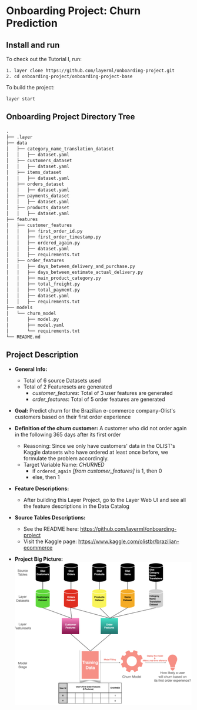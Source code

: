# Onboarding Project: Churn Prediction

## Install and run
To check out the Tutorial I, run:
```commandline
1. layer clone https://github.com/layerml/onboarding-project.git
2. cd onboarding-project/onboarding-project-base
```

To build the project:
```commandline
layer start
```

## Onboarding Project Directory Tree
```
.
├── .layer
├── data
│   ├── category_name_translation_dataset  
│   │   ├── dataset.yaml         
│   ├── customers_dataset  
│   │   ├── dataset.yaml
│   ├── items_dataset  
│   │   ├── dataset.yaml
│   ├── orders_dataset  
│   │   ├── dataset.yaml
│   ├── payments_dataset  
│   │   ├── dataset.yaml
│   ├── products_dataset  
│   │   ├── dataset.yaml
├── features
│   ├── customer_features
│   │   ├── first_order_id.py  
│   │   ├── first_order_timestamp.py
│   │   ├── ordered_again.py
│   │   ├── dataset.yaml
│   │   ├── requirements.txt         
│   ├── order_features 
│   │   ├── days_between_delivery_and_purchase.py  
│   │   ├── days_between_estimate_actual_delivery.py
│   │   ├── main_product_category.py
│   │   ├── total_freight.py
│   │   ├── total_payment.py
│   │   ├── dataset.yaml
│   │   ├── requirements.txt  
├── models
│   └── churn_model
│       ├── model.py              
│       ├── model.yaml                
│       └── requirements.txt   
└── README.md
```
## Project Description

- **General Info:**
  - Total of 6 source Datasets used
  - Total of 2 Featuresets are generated
    - *customer_features*: Total of 3 user features are generated
    - *order_features*: Total of 5 order features are generated


- **Goal:** Predict churn for the Brazilian e-commerce company-Olist's customers based on their first order experience


- **Definition of the churn customer:** A customer who did not order again in the following 365 days after its first order

  - Reasoning: Since we only have customers' data in the OLIST's Kaggle datasets who have ordered at least once before, we formulate the problem accordingly.
  - Target Variable Name: *CHURNED*
    - if `ordered_again` _[from customer_features]_ is 1, then 0
    - else, then 1


- **Feature Descriptions:**
  - After building this Layer Project, go to the Layer Web UI and see all the feature descriptions in the Data Catalog


- **Source Tables Descriptions:**
  - See the README here: https://github.com/layerml/onboarding-project
  - Visit the Kaggle page: https://www.kaggle.com/olistbr/brazilian-ecommerce


- **Project Big Picture:**
![Project Big Picture](project_big_picture.png "Project Big Picture")